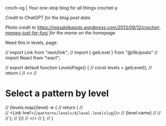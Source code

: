 croch-og | Your one-stop blog for all things crochet-y

*Credit to ChatGPT for the blog post data*

*Photo credit to https://missdolkapots.wordpress.com/2013/09/12/crochet-memes-just-for-fun/ for the meme on the homepage*



















Need this in levels, page:

// import Link from "next/link";
// import { getLevel } from "@/lib/posts"
// import React from "react";

// export default function LevelsPage() {
// 	const levels = getLevel();
// 	return (
// 		<>
// 			<h1>Select a pattern by level</h1>
// 			{levels.map((level) => {
// 				return (
// 					<div key={level.name}>
// 						<Link href={`/patterns/levels/${level.levelslug}`}>
// 							{level.name}
// 						</Link>
// 					</div>
// 				);
// 			})}
// 		</>
// 	);
// }
